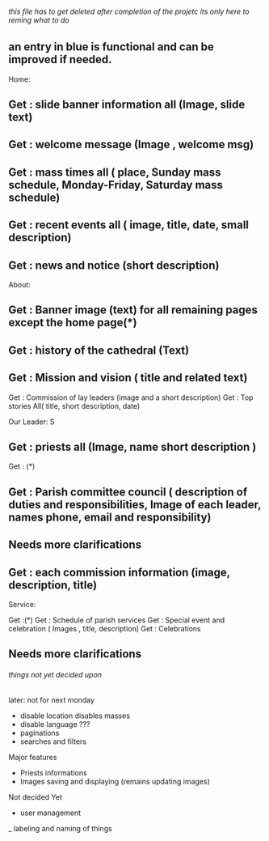 ###### this file has to get deleted after completion of the projetc its only here to reming what to do ####

## an entry in blue is functional and can be improved if needed.

Home:

## Get : slide banner information all (Image, slide text)
## Get : welcome message (Image , welcome msg)
## Get : mass times all ( place, Sunday mass schedule, Monday-Friday, Saturday mass schedule)
## Get : recent events all ( image, title, date, small description)
<!-- Get : recent events by id ( image, title, date, entail description) -->
## Get : news and notice (short description)

About:

## Get : Banner image (text) for all remaining pages except the home page(*)
## Get : history of the cathedral (Text)
## Get : Mission and vision ( title and related text)
Get : Commission of lay leaders (image and a short description)
Get : Top stories All( title, short description, date)

Our Leader:
 S
## Get : priests all (Image, name short description )
<!-- Get : priest by id ( all info ) -->
Get : (*)
## Get : Parish committee council ( description of duties and responsibilities, Image of each leader, names phone, email and responsibility) 
<!-- Get : Parish committee council member by id (all description) -->

## Needs more clarifications <!-- Commission leaders : -->
## Get : each commission information (image, description, title)

Service:

Get :(*)
Get : Schedule of parish services 
Get : Special event and celebration ( Images , title, description)
Get : Celebrations
## Needs more clarifications <!-- Commission leaders : -->

###### things not yet decided upon ####

later: not for next monday
- disable location disables masses
- disable language ???
- paginations
- searches and filters

Major features

- Priests informations
- Images saving and displaying (remains updating images)

Not decided Yet

- user management

<!-- reworks needed after functionality -->

_ labeling and naming of things
